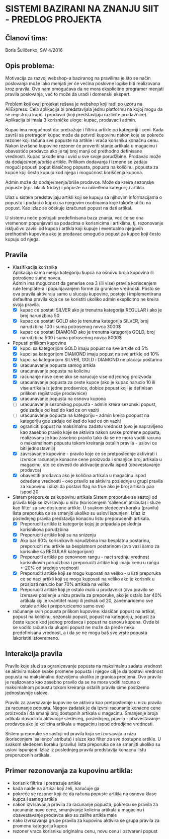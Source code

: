 # SISTEMI BAZIRANI NA ZNANJU SIIT - PREDLOG PROJEKTA

## Članovi tima:
Boris Šuličenko, SW 4/2016

## Opis problema:
Motivacija za razvoj webshop-a baziranog na pravilima je što se način poslovanja može lako menjati jer će većina poslovne logike biti realizovana kroz pravila. Ovo nam omogućava da ne mora eksplicitno programer menjati pravila poslovanja, već to može da uradi i domenski ekspert.

Problem koji ovaj projekat rešava je webshop koji radi po uzoru na AliExpress. Cela aplikacija bi predstavljala jednu platformu na kojoj mogu da se registruju kupci i prodavci (koji predstavljaju različite prodavnice). Aplikacija bi imala 3 korisničke uloge: kupac, prodavac i admin.

Kupac ima mogućnost da: pretražuje i filtrira artikle po kategoriji i ceni. Kada završi sa pretragom kupac može da potvrdi kupovinu nakon koje se pokreće rezoner koji računa sve popuste na artikle i vraća korisniku konačnu cenu. Nakon izvršene kupovine rezoner će proveriti stanje artikala u magacinu i obavestiće prodavca ako je taj broj manji od prethodno definisane vrednosti. Kupac takođe ima i uvid u sve svoje porudžbine.
Prodavac može da dodaje/menja/briše artikle. Prilikom dodavanja i izmene se zadaju mogući popusti poput klasičnog popusta, popusta na količinu, popusta za kupce koji često kupuju kod njega i mogućnost korišćenja kupona.

Admin može da dodaje/menja/briše prodavce. Može da kreira sezonske popuste (npr. black friday) i popuste na određenu kategoriju artikla.

Ulaz u sistem predstavljaju artikli koji se kupuju sa njihovim informacijama o popustu i podaci o kupcu sa njegovim osobinama koje takođe utiču na popust. Kao izlaz se očekuje izračunati popust na dati artikal.

U sistemu neće postojati predefinisana baza znanja, već će se ona vremenom popunjavati sa podacima o korisnicima i artiklima, tj. rezonovanje isključivo zavisi od kupca i artikla koji kupuje i eventualno njegovih prethodnih kupovina ako je prodavac omogućio popust za kupce koji često kupuju od njega.
	
## Pravila
- Klasifikacija korisnika  
	Aplikacija sama menja kategoriju kupca na osnovu broja kupovina ili potrošene sume novca.  
	Admin ima mogucnost da generise ova 3 (ili vise) pravila koriscenjem rule template-a i popunjavanjem forme za granicne 
	vrednosti. Posto se ova pravila aktiviraju samo u slucaju kupovine, postoje i implementirana defaultna pravila
	koja ce se koristiti ukoliko admin eksplicitno ne kreira svoja pravila. 
	- [x] kupac ce postati SILVER ako je trenutna kategorija REGULAR i ako je broj narudzbina 50
	- [x] kupac ce postati GOLD ako je trenutna kategorija SILVER, broj narudzbina 100 i suma potrosenog novca 3000$
	- [x] kupac ce postati DIAMOND ako je trenutna kategorija GOLD, broj narudzbina 500 i suma potrosenog novca 8000$

- Popusti prilikom kupovine
	- [x] kupci sa kategorijom GOLD imaju popust na sve artikle od 5%
	- [x] kupci sa kategorijom DIAMOND imaju popust na sve artikle od 10%
	- [x] kupci sa kategorijom SILVER, GOLD i DIAMOND ne plaćaju poštarinu
	- [x] uracunavanje popusta samog artikla
	- [x] uracunavanje popusta na kolicinu
	- [x] racunanje nove cene ako se narucuje vise od jednog proizvoda
	- [x] uracunavanje popusta za ceste kupce (ako je kupac narucio 10 ili vise artikala iz jedne prodavnice, dobice popust koji je definisan prilikom registracije prodavnice)
	- [x] uracunavanje popusta na osnovu kupona
	- [ ] uracunavanje sezonskog popusta - admin kreira sezonski popust, gde zadaje od kad do kad ce on vaziti
	- [ ] uracunavanje popusta na kategoriju - admin kreira poopust na kategoriju gde zadaje od kad do kad ce on vaziti
	- [x] ograniciti popust na maksimalnu zadatu vrednost (ovo je napravljeno kao zasebno pravilo koje se aktivira nakon svake promene popusta, realizovano je kao zasebno pravilo tako da se ne mora voditi racuna o maksimalnom popustu tokom kreiranja ostalih pravila - uslovi ce biti jednostavniji)
	- [x] zavrsavanje kupovine - pravilo koje ce se pretposlednje aktivirati i izvrsice racunanje konacne cene proizvoda i smanjice broj artikala u magacinu, sto ce dovesti do aktivacije pravila ispod (obavestavanje prodavca)
	- [x] obavestiti prodavca ako je količina artikala u magacinu ispod određene vrednosti - ovo pravilo se aktivira poslednje u grupi pravila za kupovinu i sluzi da postavi flag na true ako je broj artikala pao ispod 20

- Sistem preporuke za kupovinu artikala
	Sistem preporuke se sastoji od pravila koja se izvrsavaju u nizu (koriscenjem 'salience' atributa) i sluze kao filter za sve dostupne artikle. U svakom sledecem koraku (pravilu) lista preporuka ce se smanjiti ukoliko su uslovi ispunjeni. Izlaz iz poslednjeg pravila predstavlja konacnu listu preporucenih artikala.
	- [x] Preporuciti artikle iz kategorije kojoj je pripadala poslednja korisnikova porudzbina 
	- [x] Preporuciti artikle koji su na snizenju
	- [x] Ako bar 60% korisnikovih narudzbina ima besplatnu postarinu, preporuciti mu artikle sa besplatnom postarinom (ovo vazi samo za korisnike sa REGULAR kategorijom) 
	- [x] Preporuciti artikle po cenovnom rangu - naci srednju vrednost korisnikovih porudzbina i preporuciti artikle koji imaju cenu u rangu +-20% od srednje vrednosti
	- [x] Preporuciti artikle koji se mogu kupovati na veliko - u listi preporuka ce se naci artikli koji se mogu kupovati na veliko ako je korisnik u proslosti narucio bar 70% artikala na veliko
	- [x] Preporuciti artikle koji je ostalo malo u prodavnici (ovo pravilo se izvrsava poslenje u nizu pravila za preporuke, ako je ostalo bar 40% artikala ciji je kvantitet manji ili jednak od 20, zanemaricemo sve ostale artikle i preporucicemo samo ove)

- računanje svih popusta prilikom kupovine: klasičan popust na artikal, popust na količinu, sezonski popust, popust na kategoriju, popust za česte kupce kod jednog prodavca i popust na osnovu kupona. Ovde bi se vodilo računa da ukupni popust ne može da pređe neku predefinisanu vrednost, a i da se ne mogu baš sve vrste popusta iskoristiti istovremeno.

## Interakcija pravila

Pravilo koje sluzi za ogranicavanje popusta na maksimalnu zadatu vrednost se aktivira nakon svake promene popusta i njegov cilj je da postavi vrednost popusta na maksimalnu dozvoljenu ukoliko je granica predjena. Ovo pravilo je realizovano kao zasebno pravilo da se ne mora voditi racuna o maksimalnom popustu tokom kreiranja ostalih pravila cime postizemo jednostavnije uslove.

Pravilo za zavrsavanje kupovine se aktivira kao pretposlednje u nizu pravila za racunanje popusta. Njegov zadatak je da izvrsi racunanje konacne cene proizvoda i da smanji broj dostupnih artikala u magacinu. Smanjenje broja artikala dovodi do aktivacije sledeceg, poslednjeg, pravila - obavestavanje prodavca ako je kolicina artikala u magacinu ispod odredjene vrednosti.

Sistem preporuke se sastoji od pravila koja se izvrsavaju u nizu (koriscenjem 'salience' atributa) i sluze kao filter za sve dostupne artikle. U svakom sledecem koraku (pravilu) lista preporuka ce se smanjiti ukoliko su uslovi ispunjeni. Izlaz iz poslednjeg pravila predstavlja konacnu listu preporucenih artikala.

## Primer rezonovanja za kupovinu artikla:
- korisnik filtrira i pretrazuje artikle
- kada naiđe na artikal koji želi, naručuje ga
- pokreće se rezoner koji će da računa popuste artikla na osnovu klase kupca i samog artikla
- nakon izvrsavanja pravila za racunanje popusta, pokrecu se pravila za racunanje nove cene, smanjivanje kolicina artikala u magacinu i obavestavanje prodavca ako su zalihe artikla male
- nako izvrsavanja grupe pravila za kupovinu aktivira se grupa pravila za promenu kategorija kupca
- rezoner vraca korisniku originalnu cenu, novu cenu i ostvareni popust
